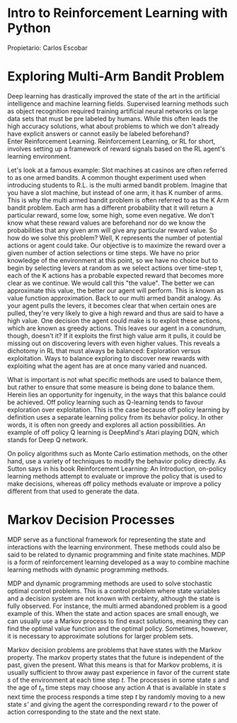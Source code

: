 # Intro to Reinforcement Learning with Python

Propietario: Carlos Escobar

# Exploring Multi-Arm Bandit Problem

Deep learning has drastically improved the state of the art in the artificial intelligence and machine learning fields.
Supervised learning methods such as object recognition required training artificial neural networks on large data sets that must be pre labeled by humans. While this often leads the high accuracy solutions, what about problems to which we don't already have explicit answers or cannot easily be labeled beforehand?  
Enter Reinforcement Learning. Reinforcement Learning, or RL for short, involves setting up a framework of reward signals based on the RL agent's learning environment.

Let's look at a famous example:
Slot machines at casinos are often referred to as one armed bandits. A common thought experiment used when introducing students to R.L. is the multi armed bandit problem.
Imagine that you have a slot machine, but instead of one arm, it has K number of arms. This is why the multi armed bandit problem is often referred to as the K Arm bandit problem.
Each arm has a different probability that it will return a particular reward, some low, some high, some even negative. We don't know what these reward values are beforehand nor do we know the probabilities that any given arm will give any particular reward value.
So how do we solve this problem? Well, K represents the number of potential actions or agent
could take. Our objective is to maximize the reward over a given number of action selections or time steps.
We have no prior knowledge of the environment at this point, so we have no choice but to begin by selecting levers at random as we select actions over time-step t, each of the K actions has a probable expected reward that becomes more clear as we continue. We would call this "the value". The better we can approximate this value, the better our agent will perform.
This is known as value function approximation. Back to our multi armed bandit analogy.
As your agent pulls the levers, it becomes clear that when certain ones are pulled, they're very likely to give a high reward and thus are said to have a high value. One decision the agent could make is to exploit these actions, which are known as greedy actions.
This leaves our agent in a conundrum, though, doesn't it? If it exploits the first high value arm it pulls, it could be missing out on discovering levers with even higher values.
This reveals a dichotomy in RL that must always be balanced: Exploration versus exploitation. Ways to balance exploring to discover new rewards with exploiting what the agent
has are at once many varied and nuanced.

What is important is not what specific methods are used to balance them, but rather to ensure that some measure is being done to balance them. Herein lies an opportunity for ingenuity, in the ways that this balance could be achieved.
Off policy learning such as Q-learning tends to favour exploration over exploitation.
This is the case because off policy learning by definition uses a separate learning policy from its behavior policy. In other words, it is often non greedy and explores all action possibilities.
An example of off policy Q learning is DeepMind's Atari playing DQN, which stands for Deep Q network. 

On policy algorithms such as Monte Carlo estimation methods, on the other hand, use a variety of techniques to modify the behavior policy directly. As Sutton says in his book Reinforcement Learning: An Introduction, on-policy learning methods attempt to evaluate or improve the policy
that is used to make decisions, whereas off policy methods evaluate or improve a policy different from that used to generate the data.

# Markov Decision Processes

MDP serve as a functional framework for representing the state and interactions with the learning environment. These methods could also be said to be related to dynamic
programming and finite state machines. MDP is a form of reinforcement learning developed as a way to combine machine learning methods with dynamic programming methods.

MDP and dynamic programming methods are used to solve stochastic optimal control problems. This is a control problem where state variables and a decision system are not known with certainty, although the state is fully observed. For instance, the multi armed abandoned problem is a good example of this. When the state and action spaces are small enough, we can usually use a Markov process to find exact solutions, meaning they can find the optimal value function and the optimal policy. Sometimes, however, it is necessary to approximate solutions for larger problem sets.

Markov decision problems are problems that have states with the Markov property. The markov property states that the future is independent of the past, given the present. What this means is that for Markov problems, it is usually sufficient to throw away past experience in favor of the current state *s* of the environment at each time step *t.* The processes in some state *s* and the age of $t_{n}$ time steps may choose any action *A* that is available in state *s* next time the process responds a time step *t* by randomly moving to a new state *s'* and giving the agent the corresponding reward *r* to the power of action corresponding to the state and the next state.